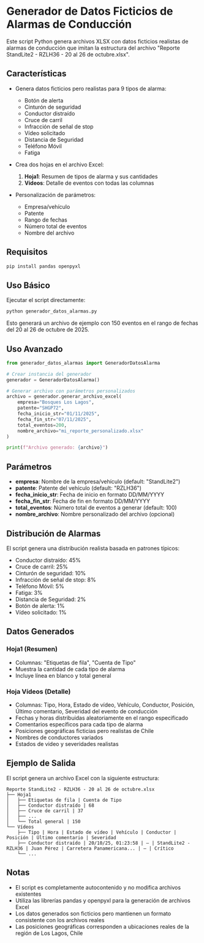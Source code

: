 # Generador de Datos Ficticios de Alarmas de Conducción

Este script Python genera archivos XLSX con datos ficticios realistas de alarmas de conducción que imitan la estructura del archivo "Reporte StandLite2 - RZLH36 - 20 al 26 de octubre.xlsx".

## Características

- Genera datos ficticios pero realistas para 9 tipos de alarma:
  - Botón de alerta
  - Cinturón de seguridad
  - Conductor distraído
  - Cruce de carril
  - Infracción de señal de stop
  - Vídeo solicitado
  - Distancia de Seguridad
  - Teléfono Móvil
  - Fatiga

- Crea dos hojas en el archivo Excel:
  1. **Hoja1**: Resumen de tipos de alarma y sus cantidades
  2. **Vídeos**: Detalle de eventos con todas las columnas

- Personalización de parámetros:
  - Empresa/vehículo
  - Patente
  - Rango de fechas
  - Número total de eventos
  - Nombre del archivo

## Requisitos

```bash
pip install pandas openpyxl
```

## Uso Básico

Ejecutar el script directamente:

```bash
python generador_datos_alarmas.py
```

Esto generará un archivo de ejemplo con 150 eventos en el rango de fechas del 20 al 26 de octubre de 2025.

## Uso Avanzado

```python
from generador_datos_alarmas import GeneradorDatosAlarma

# Crear instancia del generador
generador = GeneradorDatosAlarma()

# Generar archivo con parámetros personalizados
archivo = generador.generar_archivo_excel(
    empresa="Bosques Los Lagos",
    patente="SHGP72",
    fecha_inicio_str="01/11/2025",
    fecha_fin_str="07/11/2025",
    total_eventos=200,
    nombre_archivo="mi_reporte_personalizado.xlsx"
)

print(f"Archivo generado: {archivo}")
```

## Parámetros

- **empresa**: Nombre de la empresa/vehículo (default: "StandLite2")
- **patente**: Patente del vehículo (default: "RZLH36")
- **fecha_inicio_str**: Fecha de inicio en formato DD/MM/YYYY
- **fecha_fin_str**: Fecha de fin en formato DD/MM/YYYY
- **total_eventos**: Número total de eventos a generar (default: 100)
- **nombre_archivo**: Nombre personalizado del archivo (opcional)

## Distribución de Alarmas

El script genera una distribución realista basada en patrones típicos:

- Conductor distraído: 45%
- Cruce de carril: 25%
- Cinturón de seguridad: 10%
- Infracción de señal de stop: 8%
- Teléfono Móvil: 5%
- Fatiga: 3%
- Distancia de Seguridad: 2%
- Botón de alerta: 1%
- Vídeo solicitado: 1%

## Datos Generados

### Hoja1 (Resumen)
- Columnas: "Etiquetas de fila", "Cuenta de Tipo"
- Muestra la cantidad de cada tipo de alarma
- Incluye línea en blanco y total general

### Hoja Vídeos (Detalle)
- Columnas: Tipo, Hora, Estado de vídeo, Vehículo, Conductor, Posición, Último comentario, Severidad del evento de conducción
- Fechas y horas distribuidas aleatoriamente en el rango especificado
- Comentarios específicos para cada tipo de alarma
- Posiciones geográficas ficticias pero realistas de Chile
- Nombres de conductores variados
- Estados de video y severidades realistas

## Ejemplo de Salida

El script genera un archivo Excel con la siguiente estructura:

```
Reporte StandLite2 - RZLH36 - 20 al 26 de octubre.xlsx
├── Hoja1
│   ├── Etiquetas de fila | Cuenta de Tipo
│   ├── Conductor distraído | 68
│   ├── Cruce de carril | 37
│   ├── ...
│   └── Total general | 150
└── Vídeos
    ├── Tipo | Hora | Estado de vídeo | Vehículo | Conductor | Posición | Último comentario | Severidad
    ├── Conductor distraído | 20/10/25, 01:23:58 | — | StandLite2 - RZLH36 | Juan Pérez | Carretera Panamericana... | — | Crítico
    └── ...
```

## Notas

- El script es completamente autocontenido y no modifica archivos existentes
- Utiliza las librerías pandas y openpyxl para la generación de archivos Excel
- Los datos generados son ficticios pero mantienen un formato consistente con los archivos reales
- Las posiciones geográficas corresponden a ubicaciones reales de la región de Los Lagos, Chile